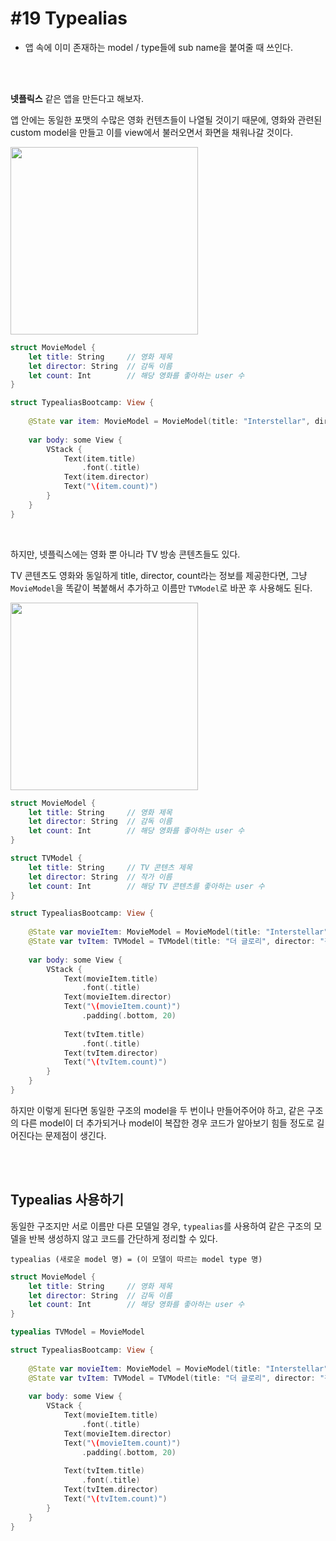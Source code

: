 # **#19 Typealias**

- 앱 속에 이미 존재하는 model / type들에 sub name을 붙여줄 때 쓰인다.

<br>
<br>

**넷플릭스** 같은 앱을 만든다고 해보자. 

앱 안에는 동일한 포맷의 수많은 영화 컨텐츠들이 나열될 것이기 때문에, 영화와 관련된 custom model을 만들고 이를 view에서 불러오면서 화면을 채워나갈 것이다.

<img src="https://github.com/yongbeomkwak/SwiftUI-Study/assets/126866283/2bc149f2-a33b-4870-bac2-94722dc911d9" width = 300>

```swift
struct MovieModel {
	let title: String     // 영화 제목
  	let director: String  // 감독 이름
  	let count: Int        // 해당 영화를 좋아하는 user 수
}

struct TypealiasBootcamp: View {
    
  	@State var item: MovieModel = MovieModel(title: "Interstellar", director: "Christopher Edward Nolan", count: 100)
  
	var body: some View {
	  	VStack {
	    	Text(item.title)
				.font(.title)
      		Text(item.director)
      		Text("\(item.count)")
    	}
  	}
}
```

<br>

하지만, 넷플릭스에는 영화 뿐 아니라 TV 방송 콘텐츠들도 있다. 

TV 콘텐츠도 영화와 동일하게 title, director, count라는 정보를 제공한다면, 그냥 `MovieModel`을 똑같이 복붙해서 추가하고 이름만 `TVModel`로 바꾼 후 사용해도 된다.

<img src="https://github.com/yongbeomkwak/SwiftUI-Study/assets/126866283/554a008f-35ae-43f0-8395-b2f814752294" width = 300>

```swift
struct MovieModel {
	let title: String     // 영화 제목
  	let director: String  // 감독 이름
  	let count: Int        // 해당 영화를 좋아하는 user 수
}

struct TVModel {
	let title: String     // TV 콘텐츠 제목
  	let director: String  // 작가 이름
  	let count: Int        // 해당 TV 콘텐츠를 좋아하는 user 수
}

struct TypealiasBootcamp: View {
    
  	@State var movieItem: MovieModel = MovieModel(title: "Interstellar", director: "Christopher Edward Nolan", count: 100)
  	@State var tvItem: TVModel = TVModel(title: "더 글로리", director: "김은숙", count: 150)
    
  	var body: some View {
	  	VStack {
	    	Text(movieItem.title)
	      		.font(.title)
      		Text(movieItem.director)
      		Text("\(movieItem.count)")
	      		.padding(.bottom, 20)
            
      		Text(tvItem.title)
	      		.font(.title)
      		Text(tvItem.director)
      		Text("\(tvItem.count)")
    	}
  	}
}
```

하지만 이렇게 된다면 동일한 구조의 model을 두 번이나 만들어주어야 하고, 같은 구조의 다른 model이 더 추가되거나 model이 복잡한 경우 코드가 알아보기 힘들 정도로 길어진다는 문제점이 생긴다.

<br>
<br>

## **Typealias 사용하기**

동일한 구조지만 서로 이름만 다른 모델일 경우, `typealias`를 사용하여 같은 구조의 모델을 반복 생성하지 않고 코드를 간단하게 정리할 수 있다.

`typealias (새로운 model 명) = (이 모델이 따르는 model type 명)`

```swift
struct MovieModel {
	let title: String     // 영화 제목
  	let director: String  // 감독 이름
  	let count: Int        // 해당 영화를 좋아하는 user 수
}

typealias TVModel = MovieModel

struct TypealiasBootcamp: View {
    
  	@State var movieItem: MovieModel = MovieModel(title: "Interstellar", director: "Christopher Edward Nolan", count: 100)
  	@State var tvItem: TVModel = TVModel(title: "더 글로리", director: "김은숙", count: 150)
    
  	var body: some View {
	  	VStack {
	    	Text(movieItem.title)
	      		.font(.title)
      		Text(movieItem.director)
      		Text("\(movieItem.count)")
	      		.padding(.bottom, 20)
            
      		Text(tvItem.title)
	      		.font(.title)
      		Text(tvItem.director)
      		Text("\(tvItem.count)")
    	}
  	}
}
```
